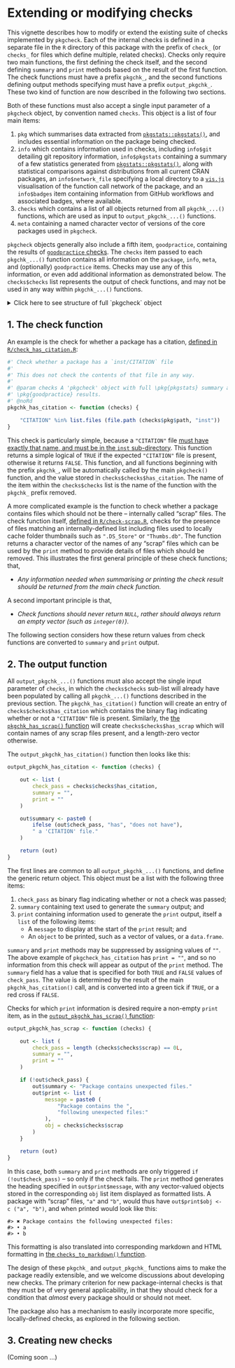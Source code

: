 # Extending or modifying checks

This vignette describes how to modify or extend the existing suite of
checks implemented by `pkgcheck`. Each of the internal checks is defined
in a separate file in the `R` directory of this package with the prefix
of `check_` (or `checks_` for files which define multiple, related
checks). Checks only require two main functions, the first defining the
check itself, and the second defining `summary` and `print` methods
based on the result of the first function. The check functions must have
a prefix `pkgchk_`, and the second functions defining output methods
specifying must have a prefix `output_pkgchk_`. These two kind of
function are now described in the following two sections.

Both of these functions must also accept a single input parameter of a
`pkgcheck` object, by convention named `checks`. This object is a list
of four main items:

1.  `pkg` which summarises data extracted from
    [`pkgstats::pkgstats()`](https://docs.ropensci.org/pkgstats/reference/pkgstats.html),
    and includes essential information on the package being checked.
2.  `info` which contains information used in checks, including
    `info$git` detailing git repository information, `info$pkgstats`
    containing a summary of a few statistics generated from
    [`pkgstats::pkgstats()`](https://docs.ropensci.org/pkgstats/reference/pkgstats.html),
    along with statistical comparisons against distributions from all
    current CRAN packages, an `info$network_file` specifying a local
    directory to a [`vis.js`](https://visjs.org) visualisation of the
    function call network of the package, and an `info$badges` item
    containing information from GitHub workflows and associated badges,
    where available.
3.  `checks` which contains a list of all objects returned from all
    `pkgchk_...()` functions, which are used as input to
    `output_pkgchk_...()` functions.
4.  `meta` containing a named character vector of versions of the core
    packages used in `pkgcheck`.

`pkgcheck` objects generally also include a fifth item, `goodpractice`,
containing the results of [`goodpractice`
checks](https://github.com/MangoTheCat/goodpractice). The `checks` item
passed to each `pkgchk_...()` function contains all information on the
`package`, `info`, `meta`, and (optionally) `goodpractice` items. Checks
may use any of this information, or even add additional information as
demonstrated below. The `checks$checks` list represents the output of
check functions, and may not be used in any way within `pkgchk_...()`
functions.

<details>
<summary>
Click here to see structure of full `pkgcheck` object
</summary>
<p>

This is the output of applying `pkgcheck` to a package generated with
the [`srr` function
`srr_stats_pkg_skeleton()`](https://docs.ropensci.org/srr/reference/srr_stats_pkg_skeleton.html),
with `goodpractice = FALSE` to suppress that part of the results.

    #> List of 4
    #>  $ pkg   :List of 8
    #>   ..$ name        : chr "dummypkg"
    #>   ..$ path        : chr "/tmp/RtmpkguwJc/dummypkg"
    #>   ..$ version     : chr "0.0.0.9000"
    #>   ..$ url         : chr(0) 
    #>   ..$ BugReports  : chr(0) 
    #>   ..$ license     : chr "GPL-3"
    #>   ..$ summary     :List of 12
    #>   .. ..$ num_authors         : int 1
    #>   .. ..$ num_vignettes       : int 0
    #>   .. ..$ num_data            : int 0
    #>   .. ..$ imported_pkgs       : int 1
    #>   .. ..$ num_exported_fns    : int 1
    #>   .. ..$ num_non_exported_fns: int 2
    #>   .. ..$ num_src_fns         : int 2
    #>   .. ..$ loc_exported_fns    : int 3
    #>   .. ..$ loc_non_exported_fns: int 3
    #>   .. ..$ loc_src_fns         : int 5
    #>   .. ..$ num_params_per_fn   : int 0
    #>   .. ..$ languages           : chr [1:2] "C++: 72%" "R: 28%"
    #>   ..$ dependencies:'data.frame': 4 obs. of  2 variables:
    #>   .. ..$ type   : chr [1:4] "depends" "imports" "suggests" "linking_to"
    #>   .. ..$ package: chr [1:4] "NA" "Rcpp" "testthat" "Rcpp"
    #>  $ info  :List of 5
    #>   ..$ git         : list()
    #>   ..$ srr         :List of 5
    #>   .. ..$ message     : chr [1:108] "This package still has TODO standards and can not be submitted" "Package can not be submitted because the following standards [v0.1.0] are missing from your code:" "" "G1.0" ...
    #>   .. ..$ categories  : chr "Regression and Supervised Learning"
    #>   .. ..$ missing_stds: chr "G1.0, G1.4a, G1.6, G2.0a, G2.1a, G2.2, G2.3a, G2.3b, G2.4, G2.4a, G2.4b, G2.4c, G2.4d, G2.4e, G2.5, G2.6, G2.7,"| __truncated__
    #>   .. ..$ report_file : chr "/home/smexus/.cache/pkgcheck/static/dummypkg_srr2021-10-15-16:46:34.html"
    #>   .. ..$ okay        : logi FALSE
    #>   ..$ pkgstats    :'data.frame': 25 obs. of  4 variables:
    #>   .. ..$ measure   : chr [1:25] "files_R" "files_src" "files_vignettes" "files_tests" ...
    #>   .. ..$ value     : num [1:25] 4 2 0 2 10 26 6 0 3 1 ...
    #>   .. ..$ percentile: num [1:25] 23.284 77.356 0 64.15 0.445 ...
    #>   .. ..$ noteworthy: chr [1:25] "" "" "TRUE" "" ...
    #>   .. ..- attr(*, "language")= chr [1:2] "C++: 72%" "R: 28%"
    #>   .. ..- attr(*, "files")= chr [1:2] "C++: 2" "R: 4"
    #>   ..$ network_file: chr "/home/smexus/.cache/pkgcheck/static/dummypkg_pkgstats.html"
    #>   ..$ badges      : list()
    #>  $ checks:List of 12
    #>   ..$ fns_have_exs     : Named logi FALSE
    #>   .. ..- attr(*, "names")= chr "test_fn.Rd"
    #>   ..$ has_bugs         : logi FALSE
    #>   ..$ has_citation     : logi FALSE
    #>   ..$ has_codemeta     : logi FALSE
    #>   ..$ has_contrib_md   : logi FALSE
    #>   ..$ has_scrap        : chr(0) 
    #>   ..$ has_url          : logi FALSE
    #>   ..$ has_vignette     : logi FALSE
    #>   ..$ left_assign      :List of 2
    #>   .. ..$ global: logi FALSE
    #>   .. ..$ usage : Named num [1:2] 2 0
    #>   .. .. ..- attr(*, "names")= chr [1:2] "<-" "="
    #>   ..$ on_cran          : logi FALSE
    #>   ..$ pkgname_available: logi TRUE
    #>   ..$ uses_roxygen2    : logi TRUE
    #>  $ meta  : Named chr [1:3] "0.0.2.25" "0.0.2.96" "0.0.1.120"
    #>   ..- attr(*, "names")= chr [1:3] "pkgstats" "pkgcheck" "srr"
    #>  - attr(*, "class")= chr [1:2] "pkgcheck" "list"
    #> NULL

</p>
</details>

## 1. The check function

An example is the check for whether a package has a citation, [defined
in
`R/check_has_citation.R`](https://github.com/ropensci-review-tools/pkgcheck/blob/main/R/check-has-citation.R):

``` r
#' Check whether a package has a `inst/CITATION` file
#'
#' This does not check the contents of that file in any way.
#'
#' @param checks A 'pkgcheck' object with full \pkg{pkgstats} summary and
#' \pkg{goodpractice} results.
#' @noRd
pkgchk_has_citation <- function (checks) {

    "CITATION" %in% list.files (file.path (checks$pkg$path, "inst"))
}
```

This check is particularly simple, because a `"CITATION"` file [must
have exactly that name, and must be in the `inst`
sub-directory](https://cran.r-project.org/doc/manuals/R-exts.html#CITATION-files).
This function returns a simple logical of `TRUE` if the expected
`"CITATION"` file is present, otherwise it returns `FALSE`. This
function, and all functions beginning with the prefix `pkgchk_`, will be
automatically called by the main `pkgcheck()` function, and the value
stored in `checks$checks$has_citation`. The name of the item within the
`checks$checks` list is the name of the function with the `pkgchk_`
prefix removed.

A more complicated example is the function to check whether a package
contains files which should not be there – internally called “scrap”
files. The check function itself, [defined in
`R/check-scrap.R`](https://github.com/ropensci-review-tools/pkgcheck/blob/main/R/check-scrap.R),
checks for the presence of files matching an internally-defined list
including files used to locally cache folder thumbnails such as
`".DS_Store"` or `"Thumbs.db"`. The function returns a character vector
of the names of any “scrap” files which can be used by the `print`
method to provide details of files which should be removed. This
illustrates the first general principle of these check functions; that,

<div class="alert alert-info">

-   *Any information needed when summarising or printing the check
    result should be returned from the main check function.*

</div>

A second important principle is that,

<div class="alert alert-info">

-   *Check functions should never return `NULL`, rather should always
    return an empty vector (such as `integer(0)`)*.

</div>

The following section considers how these return values from check
functions are converted to `summary` and `print` output.

## 2. The output function

All `output_pkgchk_...()` functions must also accept the single input
parameter of `checks`, in which the `checks$checks` sub-list will
already have been populated by calling all `pkgchk_...()` functions
described in the previous section. The `pkgchk_has_citation()` function
will create an entry of `checks$checks$has_citation` which contains the
binary flag indicating whether or not a `"CITATION"` file is present.
Similarly, the [the `pkgchk_has_scrap()`
function](https://github.com/ropensci-review-tools/pkgcheck/blob/main/R/check-scrap.R)
will create `checks$checks$has_scrap` which will contain names of any
scrap files present, and a length-zero vector otherwise.

The `output_pkgchk_has_citation()` function then looks like this:

``` r
output_pkgchk_has_citation <- function (checks) {

    out <- list (
        check_pass = checks$checks$has_citation,
        summary = "",
        print = ""
    )

    out$summary <- paste0 (
        ifelse (out$check_pass, "has", "does not have"),
        " a 'CITATION' file."
    )

    return (out)
}
```

The first lines are common to all `output_pkgchk_...()` functions, and
define the generic return object. This object must be a list with the
following three items:

1.  `check_pass` as binary flag indicating whether or not a check was
    passed;
2.  `summary` containing text used to generate the `summary` output; and
3.  `print` containing information used to generate the `print` output,
    itself a `list` of the following items:
    -   A `message` to display at the start of the `print` result; and
    -   An `object` to be printed, such as a vector of values, or a
        `data.frame`.

`summary` and `print` methods may be suppressed by assigning values of
`""`. The above example of `pkgcheck_has_citation` has `print = ""`, and
so no information from this check will appear as output of the `print`
method. The `summary` field has a value that is specified for both
`TRUE` and `FALSE` values of `check_pass`. The value is determined by
the result of the main `pkgchk_has_citation()` call, and is converted
into a green tick if `TRUE`, or a red cross if `FALSE`.

Checks for which `print` information is desired require a non-empty
`print` item, as in the [`output_pkgchk_has_scrap()`
function](https://github.com/ropensci-review-tools/pkgcheck/blob/main/R/check-scrap.R):

``` r
output_pkgchk_has_scrap <- function (checks) {

    out <- list (
        check_pass = length (checks$checks$scrap) == 0L,
        summary = "",
        print = ""
    )

    if (!out$check_pass) {
        out$summary <- "Package contains unexpected files."
        out$print <- list (
            message = paste0 (
                "Package contains the ",
                "following unexpected files:"
            ),
            obj = checks$checks$scrap
        )
    }

    return (out)
}
```

In this case, both `summary` and `print` methods are only triggered
`if (!out$check_pass)` – so only if the check fails. The `print` method
generates the heading specified in `out$print$message`, with any
vector-valued objects stored in the corresponding `obj` list item
displayed as formatted lists. A package with “scrap” files, `"a"` and
`"b"`, would thus have `out$print$obj <- c ("a", "b")`, and when printed
would look like this:

    #> ✖ Package contains the following unexpected files:
    #> • a
    #> • b

This formatting is also translated into corresponding markdown and HTML
formatting in [the `checks_to_markdown()`
function](https://github.com/ropensci-review-tools/pkgcheck/blob/main/R/format-checks.R).

The design of these `pkgchk_` and `output_pkgchk_` functions aims to
make the package readily extensible, and we welcome discussions about
developing new checks. The primary criterion for new package-internal
checks is that they must be of very general applicability, in that they
should check for a condition that *almost* every package should or
should not meet.

The package also has a mechanism to easily incorporate more specific,
locally-defined checks, as explored in the following section.

## 3. Creating new checks

(Coming soon …)
